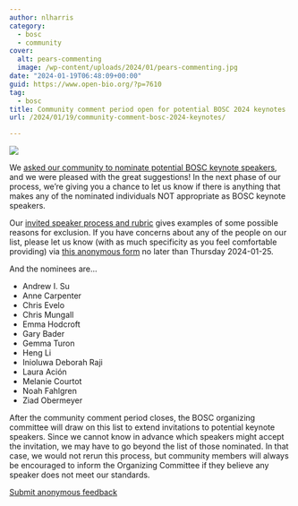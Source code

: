```yaml
---
author: nlharris
category:
  - bosc
  - community
cover:
  alt: pears-commenting
  image: /wp-content/uploads/2024/01/pears-commenting.jpg
date: "2024-01-19T06:48:09+00:00"
guid: https://www.open-bio.org/?p=7610
tag:
  - bosc
title: Community comment period open for potential BOSC 2024 keynotes
url: /2024/01/19/community-comment-bosc-2024-keynotes/

---
```

![](/wp-content/uploads/2024/01/pears-commenting-300x300.jpg)

We [asked our community to nominate potential BOSC keynote speakers](/2024/01/10/nominate-a-keynote-speaker-for-bosc/), and we were pleased with the great suggestions! In the next phase of our process, we’re giving you a chance to let us know if there is anything that makes any of the nominated individuals NOT appropriate as BOSC keynote speakers.

Our [invited speaker process and rubric](https://github.com/OBF/bosc_materials/blob/master/invited-speaker-process.md) gives examples of some possible reasons for exclusion. If you have concerns about any of the people on our list, please let us know (with as much specificity as you feel comfortable providing) via [this anonymous form](https://docs.google.com/forms/d/e/1FAIpQLSe3hUXZ5BQv2-I7DpL-SdEovAVh6Bq9wWgs93FMx5LylAC_Eg/viewform) no later than Thursday 2024-01-25.

And the nominees are…

- Andrew I. Su
- Anne Carpenter
- Chris Evelo
- Chris Mungall
- Emma Hodcroft
- Gary Bader
- Gemma Turon
- Heng Li
- Inioluwa Deborah Raji
- Laura Ación
- Melanie Courtot
- Noah Fahlgren
- Ziad Obermeyer

After the community comment period closes, the BOSC organizing committee will draw on this list to extend invitations to potential keynote speakers. Since we cannot know in advance which speakers might accept the invitation, we may have to go beyond the list of those nominated. In that case, we would not rerun this process, but community members will always be encouraged to inform the Organizing Committee if they believe any speaker does not meet our standards.

[Submit anonymous feedback](https://docs.google.com/forms/d/e/1FAIpQLSe3hUXZ5BQv2-I7DpL-SdEovAVh6Bq9wWgs93FMx5LylAC_Eg/viewform)
